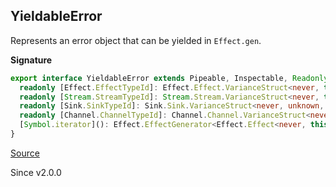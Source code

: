 ## YieldableError

Represents an error object that can be yielded in `Effect.gen`.

**Signature**

```ts
export interface YieldableError extends Pipeable, Inspectable, Readonly<Error> {
  readonly [Effect.EffectTypeId]: Effect.Effect.VarianceStruct<never, this, never>
  readonly [Stream.StreamTypeId]: Stream.Stream.VarianceStruct<never, this, never>
  readonly [Sink.SinkTypeId]: Sink.Sink.VarianceStruct<never, unknown, never, this, never>
  readonly [Channel.ChannelTypeId]: Channel.Channel.VarianceStruct<never, unknown, this, unknown, never, unknown, never>
  [Symbol.iterator](): Effect.EffectGenerator<Effect.Effect<never, this, never>>
}
```

[Source](https://github.com/Effect-TS/effect/tree/main/packages/effect/src/Cause.ts#L310)

Since v2.0.0
